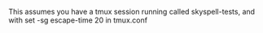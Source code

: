 This assumes you have a tmux session running called skyspell-tests, and with
set -sg escape-time 20 in tmux.conf
